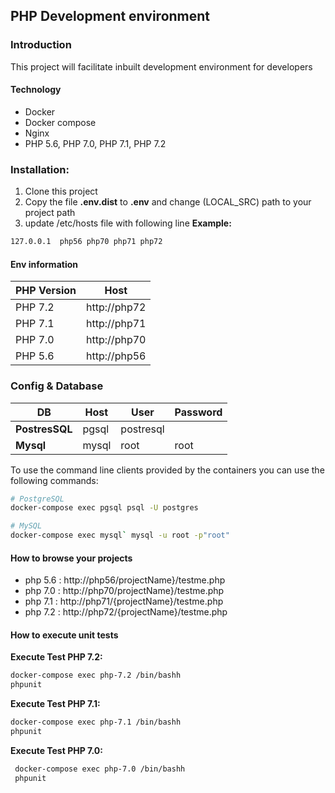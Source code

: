 ## PHP Development environment
### Introduction
This project will facilitate inbuilt development environment for developers

#### Technology 
 - Docker
 - Docker compose 
 - Nginx
 - PHP 5.6, PHP 7.0, PHP 7.1, PHP 7.2

### Installation:
 1. Clone this project
 1. Copy the file __.env.dist__ to __.env__ and change (LOCAL_SRC) path to your project path
 1. update /etc/hosts file with following line
 __Example:__
 ```bash
 127.0.0.1	php56 php70 php71 php72
 ```
 
#### Env information 

| PHP Version  | Host | 
| ------------- | ------------- |
| PHP 7.2  | http://php72  | 
| PHP 7.1  | http://php71  | 
| PHP 7.0  | http://php70  | 
| PHP 5.6  | http://php56  | 

### Config & Database

DB | Host | User | Password
--- | --- | --- | ---
**PostresSQL** | pgsql | postresql | 
**Mysql** | mysql | root | root

To use the command line clients provided by the containers you can use the following commands:

```bash
# PostgreSQL
docker-compose exec pgsql psql -U postgres

# MySQL
docker-compose exec mysql` mysql -u root -p"root"
```

#### How to browse your projects 

- php 5.6 : http://php56/projectName}/testme.php
- php 7.0 : http://php70/projectName}/testme.php
- php 7.1 : http://php71/{projectName}/testme.php
- php 7.2 : http://php72/{projectName}/testme.php

#### How to execute unit tests
 __Execute Test PHP 7.2:__
 ```bash
 docker-compose exec php-7.2 /bin/bashh
 phpunit
 ```
 
  __Execute Test PHP 7.1:__
  ```bash
  docker-compose exec php-7.1 /bin/bashh
  phpunit
  ```
  
  __Execute Test PHP 7.0:__
  ```bash
   docker-compose exec php-7.0 /bin/bashh
   phpunit
  ```
